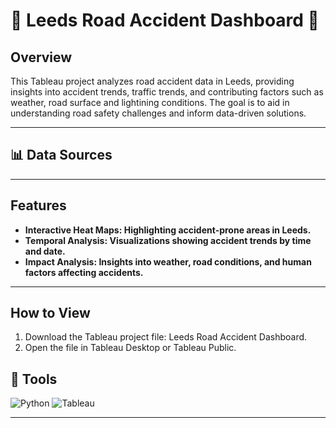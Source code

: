 # 🚗 Leeds Road Accident Dashboard 🚨

## Overview
This Tableau project analyzes road accident data in Leeds, providing insights into accident trends, traffic trends, and contributing factors such as weather, road surface and lightining conditions. The goal is to aid in understanding road safety challenges and inform data-driven solutions.

---

## 📊 Data Sources
  

---

##  Features
- **Interactive Heat Maps: Highlighting accident-prone areas in Leeds.**
- **Temporal Analysis: Visualizations showing accident trends by time and date.**
- **Impact Analysis: Insights into weather, road conditions, and human factors affecting accidents.**

---

## How to View
1. Download the Tableau project file: Leeds Road Accident Dashboard.
2. Open the file in Tableau Desktop or Tableau Public.


## 🔧 Tools
![Python](https://img.shields.io/badge/Python-3.9-blue) ![Tableau](https://img.shields.io/badge/Tableau-Dashboard-green)

---


